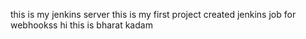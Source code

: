 this is my jenkins server
this is my first project
created jenkins job for webhookss
hi
this is bharat kadam
